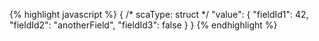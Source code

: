 {% highlight javascript %}
{
    /* scaType: struct */
    "value": {
        "fieldId1":  42, 
        "fieldId2": "anotherField",
        "fieldId3": false
    }
}
{% endhighlight %}
